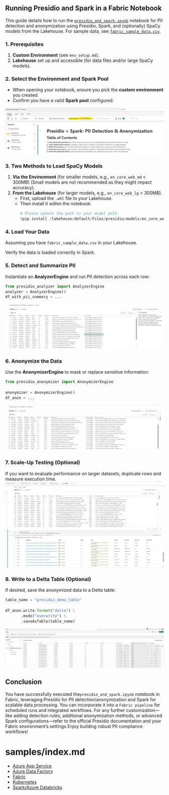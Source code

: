 ## Running Presidio and Spark in a Fabric Notebook
This guide details how to run the [`presidio_and_spark.ipynb`](./presidio_and_spark.ipynb) notebook for PII detection and anonymization using Presidio, Spark, and (optionally) SpaCy models from the Lakehouse.
For sample data, see [`fabric_sample_data.csv`](./fabric_sample_data.csv).


### 1. Prerequisites
1. **Custom Environment** (see `env_setup.md`).
2. **Lakehouse** set up and accessible (for data files and/or large SpaCy models).  

### 2. Select the Environment and Spark Pool
- When opening your notebook, ensure you pick the **custom environment** you created.  
- Confirm you have a valid **Spark pool** configured:

![Configure env to the notebook](./images/env_to_notebook.png)

### 3. Two Methods to Load SpaCy Models
1. **Via the Environment** (for smaller models, e.g., `en_core_web_md` < 300MB) (Small models are not recommended as they might impact accuracy).  
2. **From the Lakehouse** (for larger models, e.g., `en_core_web_lg` > 300MB).  
   - First, upload the `.whl` file to your Lakehouse.  
   - Then install it within the notebook:  
     ```python
     # Please update the path to your model path.
     %pip install /lakehouse/default/Files/presidio/models/en_core_web_lg-3.8.0-py3-none-any.whl
     ```

### 4. Load Your Data
Assuming you have `fabric_sample_data.csv` in your Lakehouse.

Verify the data is loaded correctly in Spark.

### 5. Detect and Summarize PII
Instantiate an **AnalyzerEngine** and run PII detection across each row:
```python
from presidio_analyzer import AnalyzerEngine
analyzer = AnalyzerEngine()  
df_with_pii_summary = ...
```

![PII summary results](./images/pii_summary.png)

### 6. Anonymize the Data
Use the **AnonymizerEngine** to mask or replace sensitive information:
```python
from presidio_anonymizer import AnonymizerEngine

anonymizer = AnonymizerEngine()
df_anon = ...
```

![Anonymized results](./images/anon_results.png)

### 7. Scale-Up Testing (Optional)
If you want to evaluate performance on larger datasets, duplicate rows and measure execution time.
![Scale test results](./images/scale_results.png)

### 8. Write to a Delta Table (Optional)
If desired, save the anonymized data to a Delta table:
```python
table_name = "presidio_demo_table"

df_anon.write.format("delta") \
       .mode("overwrite") \
       .saveAsTable(table_name)
```

![Delta table creation](./images/delta_table.png)


## Conclusion
You have successfully executed the`presidio_and_spark.ipynb` notebook in Fabric, leveraging Presidio for PII detection/anonymization and Spark for scalable data processing. 
You can  incorporate it into a `Fabric pipeline` for scheduled runs and integrated workflows. For any further customization—like adding detection rules, additional anonymization methods, or advanced Spark configurations—refer to the official Presidio documentation and your Fabric environment’s settings
Enjoy building robust PII compliance workflows!

# samples/index.md

- [Azure App Service](app-service/index.md)
- [Azure Data Factory](data-factory/index.md)
- [Fabric](fabric/index.md)
- [Kubernetes](k8s/index.md)
- [Spark/Azure Databricks](spark/index.md)